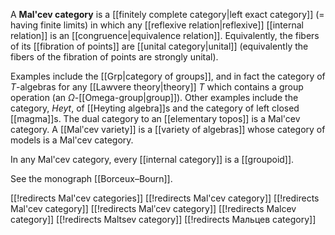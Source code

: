 A __Mal'cev category__ is a [[finitely complete category|left exact category]] (= having finite limits) in which any [[reflexive relation|reflexive]] [[internal relation]] is an [[congruence|equivalence relation]]. Equivalently, the fibers of its [[fibration of points]] are [[unital category|unital]] (equivalently the fibers of the fibration of points are strongly unital). 

Examples include the [[Grp|category of groups]], and in fact the category of $T$-algebras for any [[Lawvere theory|theory]] $T$ which contains a group operation (an $\Omega$-[[Omega-group|group]]). Other examples include the category, $Heyt$, of [[Heyting algebra]]s and the category of left closed [[magma]]s. The dual category to an [[elementary topos]] is a Mal'cev category.  A [[Malʹcev variety]] is a [[variety of algebras]] whose category of models is a Mal'cev category.

In any Mal'cev category, every [[internal category]] is a [[groupoid]].

See the monograph [[Borceux–Bourn]].


[[!redirects Mal'cev categories]]
[[!redirects Mal'cev category]]
[[!redirects Mal'cev category]]
[[!redirects Malʹcev category]]
[[!redirects Malcev category]]
[[!redirects Maltsev category]]
[[!redirects Мальцев category]]